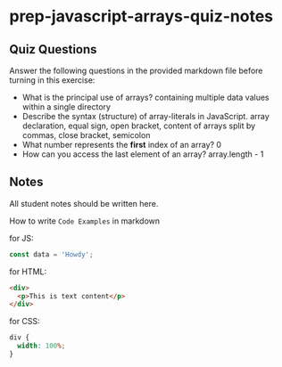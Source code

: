 # prep-javascript-arrays-quiz-notes

## Quiz Questions

Answer the following questions in the provided markdown file before turning in this exercise:

- What is the principal use of arrays?
  containing multiple data values within a single directory
- Describe the syntax (structure) of array-literals in JavaScript.
  array declaration, equal sign, open bracket, content of arrays split by commas, close bracket, semicolon
- What number represents the **first** index of an array?
  0
- How can you access the last element of an array?
  array.length - 1

## Notes

All student notes should be written here.

How to write `Code Examples` in markdown

for JS:

```javascript
const data = 'Howdy';
```

for HTML:

```html
<div>
  <p>This is text content</p>
</div>
```

for CSS:

```css
div {
  width: 100%;
}
```
